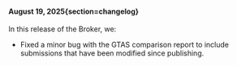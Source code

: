 #### August 19, 2025{section=changelog}
In this release of the Broker, we:

* Fixed a minor bug with the GTAS comparison report to include submissions that have been modified since publishing.
